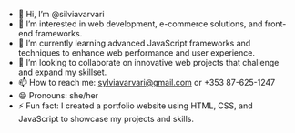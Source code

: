 - 👋 Hi, I’m @silviavarvari
- 👀 I’m interested in web development, e-commerce solutions, and front-end frameworks.
- 🌱 I’m currently learning advanced JavaScript frameworks and techniques to enhance web performance and user experience.
- 💞️ I’m looking to collaborate on innovative web projects that challenge and expand my skillset.
- 📫 How to reach me: sylviavarvari@gmail.com or +353 87-625-1247
- 😄 Pronouns: she/her
- ⚡ Fun fact: I created a portfolio website using HTML, CSS, and JavaScript to showcase my projects and skills.

<!---
silviavarvari/silviavarvari is a ✨ special ✨ repository because its `README.md` (this file) appears on your GitHub profile.
You can click the Preview link to take a look at your changes.
--->
